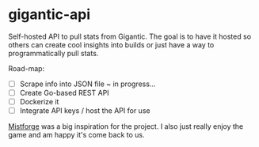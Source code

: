 # gigantic-api

Self-hosted API to pull stats from Gigantic. The goal is to have it hosted so others can create cool insights into builds or just have a way to programmatically pull stats.

Road-map:
- [ ] Scrape info into JSON file ~ in progress...
- [ ] Create Go-based REST API
- [ ] Dockerize it
- [ ] Integrate API keys / host the API for use

[Mistforge](https://mistforge.net/en-US/news) was a big inspiration for the project. I also just really enjoy the game and am happy it's come back to us.
